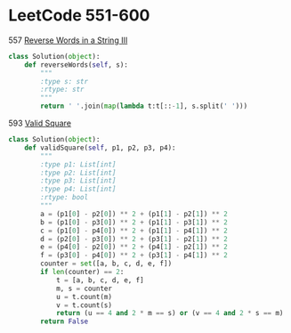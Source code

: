 # LeetCode 551-600

557 [Reverse Words in a String III](https://leetcode.com/problems/reverse-words-in-a-string-iii/description/)
```python
class Solution(object):
    def reverseWords(self, s):
        """
        :type s: str
        :rtype: str
        """
        return ' '.join(map(lambda t:t[::-1], s.split(' ')))
```

593 [Valid Square](https://leetcode.com/problems/valid-square/description/)
```python
class Solution(object):
    def validSquare(self, p1, p2, p3, p4):
        """
        :type p1: List[int]
        :type p2: List[int]
        :type p3: List[int]
        :type p4: List[int]
        :rtype: bool
        """
        a = (p1[0] - p2[0]) ** 2 + (p1[1] - p2[1]) ** 2
        b = (p1[0] - p3[0]) ** 2 + (p1[1] - p3[1]) ** 2
        c = (p1[0] - p4[0]) ** 2 + (p1[1] - p4[1]) ** 2
        d = (p2[0] - p3[0]) ** 2 + (p3[1] - p2[1]) ** 2
        e = (p4[0] - p2[0]) ** 2 + (p4[1] - p2[1]) ** 2
        f = (p3[0] - p4[0]) ** 2 + (p3[1] - p4[1]) ** 2
        counter = set([a, b, c, d, e, f])
        if len(counter) == 2:
            t = [a, b, c, d, e, f]
            m, s = counter
            u = t.count(m)
            v = t.count(s)
            return (u == 4 and 2 * m == s) or (v == 4 and 2 * s == m)
        return False
```
